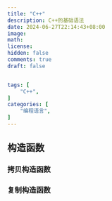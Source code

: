 ```yaml
---
title: "C++"
description: C++的基础语法
date: 2024-06-27T22:14:43+08:00
image: 
math: 
license: 
hidden: false
comments: true
draft: false


tags: [
    "C++",
]
categories: [
    "编程语言",
]
---
```




## 构造函数

### 拷贝构造函数

### 复制构造函数